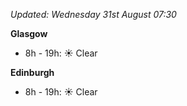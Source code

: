 *Updated: Wednesday 31st August 07:30*

**Glasgow**

* 8h - 19h: :sunny: Clear

**Edinburgh**

* 8h - 19h: :sunny: Clear
